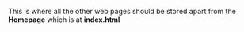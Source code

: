 This is where all the other web pages should be stored apart from the **Homepage** which is at __index.html__